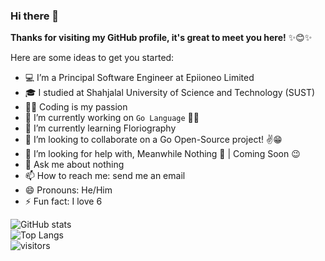 
### Hi there 👋
**Thanks for visiting my GitHub profile, it's great to meet you here!** ✨😊✨

Here are some ideas to get you started:  

- 💻 I’m a Principal Software Engineer at Epiioneo Limited
- 🎓 I studied at Shahjalal University of Science and Technology (SUST)
- 🧑‍💻 Coding is my passion
- 🔭 I’m currently working on `Go Language` 🚀💙
- 🌱 I’m currently learning Floriography
- 👯 I’m looking to collaborate on a Go Open-Source project! ✌😁
- 🤔 I’m looking for help with, Meanwhile Nothing 🚀 | Coming Soon 😉
- 💬 Ask me about nothing
- 📫 How to reach me: send me an email
- 😄 Pronouns: He/Him
- ⚡ Fun fact: I love 6

![GitHub stats](https://github-readme-stats.vercel.app/api?username=il6&count_private=true&show_icons=true&theme=radical&include_all_commits=false)  
![Top Langs](https://github-readme-stats.vercel.app/api/top-langs/?username=il6&layout=compact)  
![visitors](https://page-views.glitch.me/badge?page_id=il6.visitor-badge)  
